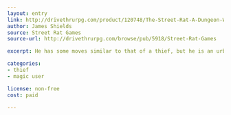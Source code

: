 ```yaml
---
layout: entry
link: http://drivethrurpg.com/product/120748/The-Street-Rat-A-Dungeon-World-Playbook
author: James Shields
source: Street Rat Games
source-url: http://drivethrurpg.com/browse/pub/5918/Street-Rat-Games

excerpt: He has some moves similar to that of a thief, but he is an urban acrobat, a parkour athlete, a social hacker, a devious fighter, and above all, a survivor. And he has just enough urban magic to give him the awesomeness he deserves.

categories:
- thief
- magic user

license: non-free
cost: paid

---
```

